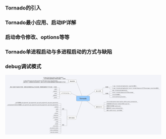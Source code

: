 ### Tornado的引入
### Tornado最小应用、启动IP详解
### 启动命令修改、options等等
### Tornado单进程启动与多进程启动的方式与缺陷
### debug调试模式
![](https://github.com/hetanglinlin/hetanglinlin_Tornado/blob/master/images/Xmind/day01.png)
